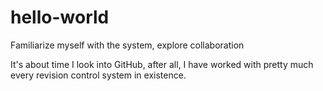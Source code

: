 # hello-world
Familiarize myself with the system, explore collaboration

It's about time I look into GitHub, after all, I have worked with pretty much every revision control system in existence.
